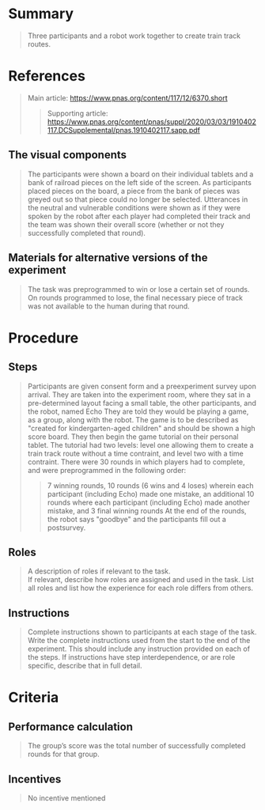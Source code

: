 # Summary
> Three participants and a robot work together to create train track routes. 

# References
> Main article: https://www.pnas.org/content/117/12/6370.short
> > Supporting article: https://www.pnas.org/content/pnas/suppl/2020/03/03/1910402117.DCSupplemental/pnas.1910402117.sapp.pdf

## The visual components
> The participants were shown a board on their individual tablets and a bank of railroad pieces on the left side of the screen.
> As participants placed pieces on the board, a piece from the bank of pieces was greyed out so that piece could no longer be selected.
> Utterances in the neutral and vulnerable conditions were shown as if they were spoken by the robot after each player had completed their track and the team was shown their overall
score (whether or not they successfully completed that round).

## Materials for alternative versions of the experiment 
> The task was preprogrammed to win or lose a certain set of rounds.
> On rounds programmed to lose, the final necessary piece of track was not available to the human during that round.

# Procedure
## Steps
> Participants are given consent form and a preexperiment survey upon arrival.
> They are taken into the experiment room, where they sat in a pre-determined layout facing a small table, the other participants, and the robot, named Echo
> They are told they would be playing a game, as a group, along with the robot. The game is to be described as "created for kindergarten-aged children" and should be shown a high score board.
> They then begin the game tutorial on their personal tablet. The tutorial had two levels: level one allowing them to create a train track route without a time contraint, and level two with a time contraint. 
> There were 30 rounds in which players had to complete, and were preprogrammed in the following order:
> > 7 winning rounds, 10 rounds (6 wins and 4 loses) wherein each participant (including Echo) made one mistake, an additional 10 rounds where each participant (including Echo) made another mistake, and 3 final winning rounds
> At the end of the rounds, the robot says "goodbye" and the participants fill out a postsurvey. 

## Roles 
> A description of roles if relevant to the task.  
> If relevant, describe how roles are assigned and used in the task. List all roles and list how the experience for each role differs from others.

## Instructions
> Complete instructions shown to participants at each stage of the task.  
> Write the complete instructions used from the start to the end of the experiment. This should include any instruction provided on each of the steps. If instructions have step interdependence, or are role specific, describe that in full detail.

# Criteria
## Performance calculation
> The group’s score was the total number of successfully completed rounds for that group.

## Incentives
> No incentive mentioned
